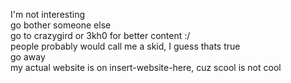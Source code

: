 I'm not interesting\
go bother someone else\
go to crazygird or 3kh0 for better content :/\
people probably would call me a skid, I guess thats true\
go away\
my actual website is on insert-website-here, cuz scool is not cool
